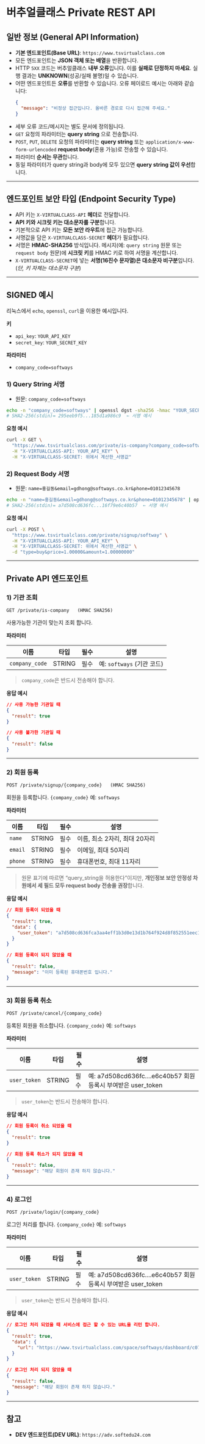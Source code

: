 # 버추얼클래스 Private REST API

## 일반 정보 (General API Information)
- **기본 엔드포인트(Base URL)**: `https://www.tsvirtualclass.com`
- 모든 엔드포인트는 **JSON 객체 또는 배열**을 반환합니다.
- HTTP `5XX` 코드는 버추얼클래스 **내부 오류**입니다. 이를 **실패로 단정하지 마세요**. 실행 결과는 **UNKNOWN**(성공/실패 불명)일 수 있습니다.
- 어떤 엔드포인트든 **오류**를 반환할 수 있습니다. 오류 페이로드 예시는 아래와 같습니다:
  ```json
  {
    "message": "비정상 접근입니다. 올바른 경로로 다시 접근해 주세요."
  }
  ```
- 세부 오류 코드/메시지는 별도 문서에 정의됩니다.
- `GET` 요청의 파라미터는 **query string** 으로 전송합니다.
- `POST`, `PUT`, `DELETE` 요청의 파라미터는 **query string** 또는 `application/x-www-form-urlencoded` **request body**(혼용 가능)로 전송할 수 있습니다.
- 파라미터 **순서는 무관**합니다.
- 동일 파라미터가 query string과 body에 모두 있으면 **query string 값이 우선**합니다.

---

## 엔드포인트 보안 타입 (Endpoint Security Type)
- API 키는 `X-VIRTUALCLASS-API` **헤더**로 전달합니다.
- **API 키와 시크릿 키는 대소문자를 구분**합니다.
- 기본적으로 API 키는 **모든 보안 라우트**에 접근 가능합니다.
- 서명값을 담은 `X-VIRTUALCLASS-SECRET` **헤더**가 필요합니다.
- 서명은 **HMAC-SHA256** 방식입니다. 메시지(예: `query string` 원문 또는 `request body` 원문)에 **시크릿 키**를 HMAC 키로 하여 서명을 계산합니다.
- `X-VIRTUALCLASS-SECRET`에 넣는 **서명(16진수 문자열)은 대소문자 비구분**입니다.
  (*단, 키 자체는 대소문자 구분*)

---

## SIGNED 예시
리눅스에서 `echo`, `openssl`, `curl`을 이용한 예시입니다.

**키**
- `api_key`: `YOUR_API_KEY`
- `secret_key`: `YOUR_SECRET_KEY`

**파라미터**
- `company_code=softways`

### 1) Query String 서명
- 원문: `company_code=softways`
```bash
echo -n "company_code=softways" | openssl dgst -sha256 -hmac "YOUR_SECRET_KEY"
# SHA2-256(stdin)= 295eeb9f5...185d1a986c9  ← 서명 예시
```

**요청 예시**
```bash
curl -X GET \
  "https://www.tsvirtualclass.com/private/is-company?company_code=softways" \
  -H "X-VIRTUALCLASS-API: YOUR_API_KEY" \
  -H "X-VIRTUALCLASS-SECRET: 위에서 계산한_서명값"
```

### 2) Request Body 서명
- 원문: `name=홍길동&email=gdhong@softways.co.kr&phone=01012345678`
```bash
echo -n "name=홍길동&email=gdhong@softways.co.kr&phone=01012345678" | openssl dgst -sha256 -hmac "YOUR_SECRET_KEY"
# SHA2-256(stdin)= a7d508cd636fc...16f79e6c40b57  ← 서명 예시
```

**요청 예시**
```bash
curl -X POST \
  "https://www.tsvirtualclass.com/private/signup/softway" \
  -H "X-VIRTUALCLASS-API: YOUR_API_KEY" \
  -H "X-VIRTUALCLASS-SECRET: 위에서 계산한_서명값" \
  -d "type=buy&price=1.00000&amount=1.00000000"
```

---

## Private API 엔드포인트

### 1) 기관 조회
```
GET /private/is-company   (HMAC SHA256)
```
사용가능한 기관이 맞는지 조회 합니다.

**파라미터**

이름 | 타입 | 필수 | 설명
---|---|---|---
`company_code` | STRING | 필수 | 예: `softways` (기관 코드)

> `company_code`은 반드시 전송해야 합니다.

**응답 예시**
```json
// 사용 가능한 기관일 때
{
  "result": true
}

// 사용 불가한 기관일 때
{
  "result": false
}
```

---

### 2) 회원 등록
```
POST /private/signup/{company_code}   (HMAC SHA256)
```
회원을 등록합니다. `{company_code}` 예: `softways`

**파라미터**

이름 | 타입 | 필수 | 설명
---|---|---|---
`name` | STRING | 필수 | 이름, 최소 2자리, 최대 20자리
`email` | STRING | 필수 | 이메일, 최대 50자리
`phone` | STRING | 필수 | 휴대폰번호, 최대 11자리

> 원문 표기에 따르면 “query_string을 허용한다”이지만, **개인정보 보안 안정성 차원에서 세 필드 모두 request body 전송을 권장**합니다.

**응답 예시**
```json
// 회원 등록이 되었을 때
{
  "result": true,
  "data": {
    "user_token": "a7d508cd636fca3aa4eff1b3d0e13d1b764f924d8f852551eec16f79e6c40b57"
  }
}

// 회원 등록이 되지 않았을 때
{
  "result": false,
  "message": "이미 등록된 휴대폰번호 입니다."
}
```

---

### 3) 회원 등록 취소
```
POST /private/cancel/{company_code}
```
등록된 회원을 취소합니다. `{company_code}` 예: `softways`

**파라미터**

이름 | 타입 | 필수 | 설명
---|---|---|---
`user_token` | STRING | 필수 | 예: a7d508cd636fc....e6c40b57 회원 등록시 부여받은 user_token

> `user_token`는 반드시 전송해야 합니다.

**응답 예시**
```json
// 회원 등록이 취소 되었을 때
{
  "result": true
}

// 회원 등록 취소가 되지 않았을 때
{
  "result": false,
  "message": "해당 회원이 존재 하지 않습니다."
}
```

---

### 4) 로그인
```
POST /private/login/{company_code}
```
로그인 처리를 합니다. `{company_code}` 예: `softways`

**파라미터**

이름 | 타입 | 필수 | 설명
---|---|---|---
`user_token` | STRING | 필수 | 예: a7d508cd636fc....e6c40b57 회원 등록시 부여받은 user_token

> `user_token`는 반드시 전송해야 합니다.

**응답 예시**
```json
// 로그인 처리 되었을 때 서비스에 접근 할 수 있는 URL을 리턴 합니다.
{
  "result": true,
  "data": {
    "url": "https://www.tsvirtualclass.com/space/softways/dashboard/c0701fd68cb797a050cbbb25494fa4732d0404b6cd5a3a9168b830bbff2539c3"
  }
}

// 로그인 처리 되지 않았을 때
{
  "result": false,
  "message": "해당 회원이 존재 하지 않습니다."
}
```

---

## 참고
- **DEV 엔드포인트(DEV URL)**: `https://adv.softedu24.com`
